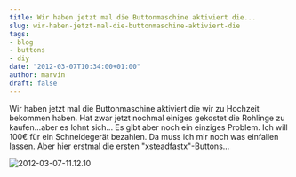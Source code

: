 ```yaml
---
title: Wir haben jetzt mal die Buttonmaschine aktiviert die...
slug: wir-haben-jetzt-mal-die-buttonmaschine-aktiviert-die
tags:
- blog
- buttons
- diy
date: "2012-03-07T10:34:00+01:00"
author: marvin
draft: false
---
```

Wir haben jetzt mal die Buttonmaschine aktiviert die wir zu Hochzeit
bekommen haben. Hat zwar jetzt nochmal einiges gekostet die Rohlinge zu
kaufen...aber es lohnt sich... Es gibt aber noch ein einziges Problem.
Ich will 100€ für ein Schneidegerät bezahlen. Da muss ich mir noch was
einfallen lassen. Aber hier erstmal die ersten "xsteadfastx"-Buttons...

![2012-03-07-11.12.10](/images/2012-03-07-11.12.10.jpg)